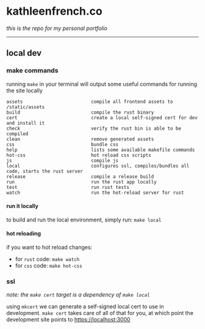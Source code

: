 # kathleenfrench.co

_this is the repo for my personal portfolio_

----

## local dev

### make commands

running `make` in your terminal will output some useful commands for running the site locally

```
assets                         compile all frontend assets to /static/assets
build                          compile the rust binary
cert                           create a local self-signed cert for dev and install it
check                          verify the rust bin is able to be compiled
clean                          remove generated assets
css                            bundle css
help                           lists some available makefile commands
hot-css                        hot reload css scripts
js                             compile js
local                          configures ssl, compiles/bundles all code, starts the rust server
release                        compile a release build
run                            run the rust app locally
test                           run rust tests
watch                          run the hot-reload server for rust
```

#### run it locally

to build and run the local environment, simply run: `make local`

#### hot reloading

if you want to hot reload changes:
- for `rust` code: `make watch`
- for `css` code: `make hot-css`

### ssl

_note: the `make cert` target is a dependency of `make local`_

using `mkcert` we can generate a self-signed local cert to use in development. `make cert` takes care of all of that for you, at which point the development site points to [https://localhost:3000](https://localhost:3000)